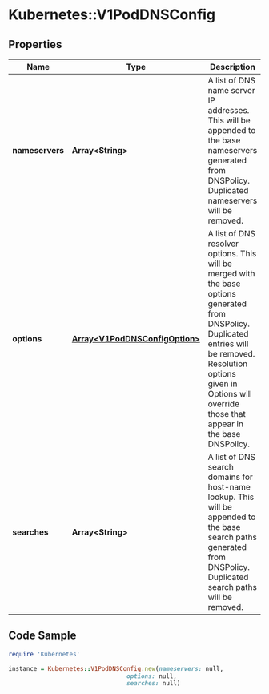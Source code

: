 # Kubernetes::V1PodDNSConfig

## Properties

Name | Type | Description | Notes
------------ | ------------- | ------------- | -------------
**nameservers** | **Array&lt;String&gt;** | A list of DNS name server IP addresses. This will be appended to the base nameservers generated from DNSPolicy. Duplicated nameservers will be removed. | [optional] 
**options** | [**Array&lt;V1PodDNSConfigOption&gt;**](V1PodDNSConfigOption.md) | A list of DNS resolver options. This will be merged with the base options generated from DNSPolicy. Duplicated entries will be removed. Resolution options given in Options will override those that appear in the base DNSPolicy. | [optional] 
**searches** | **Array&lt;String&gt;** | A list of DNS search domains for host-name lookup. This will be appended to the base search paths generated from DNSPolicy. Duplicated search paths will be removed. | [optional] 

## Code Sample

```ruby
require 'Kubernetes'

instance = Kubernetes::V1PodDNSConfig.new(nameservers: null,
                                 options: null,
                                 searches: null)
```


